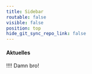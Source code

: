```yaml
---
title: Sidebar
routable: false
visible: false
position: top
hide_git_sync_repo_link: false
---
```


#### Aktuelles

!!!! Damn bro!

